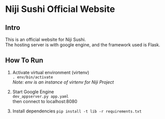 # Niji Sushi Official Website

## Intro
This is an official website for Niji Sushi.  
The hosting server is with google engine, and the framework used is Flask.  

## How To Run 
1. Activate virtual environment (virtenv)  
  `. env/bin/activate`  
  *Note: env is an instance of virtenv for Niji Project*  

2. Start Google Engine  
  `dev_appserver.py app.yaml`  
  then connect to localhost:8080

3. Install dependencies
  `pip install -t lib -r requirements.txt`

  

